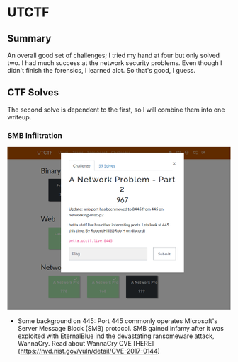 # UTCTF

## Summary
An overall good set of challenges; I tried my hand at four but only solved two. I had much success at the network security problems. Even though I didn't finish the forensics, I learned alot. So that's good, I guess.

## CTF Solves 
The second solve is dependent to the first, so I will combine them into one writeup. 

### SMB Infiltration

![listing](smb/smb_problem_listing.png)

* Some background on 445:
Port 445 commonly operates Microsoft's Server Message Block (SMB) protocol. SMB gained infamy after it was exploited with EternalBlue ind the devastating ransomeware attack, WannaCry. Read about WannaCry CVE [HERE] (https://nvd.nist.gov/vuln/detail/CVE-2017-0144)











